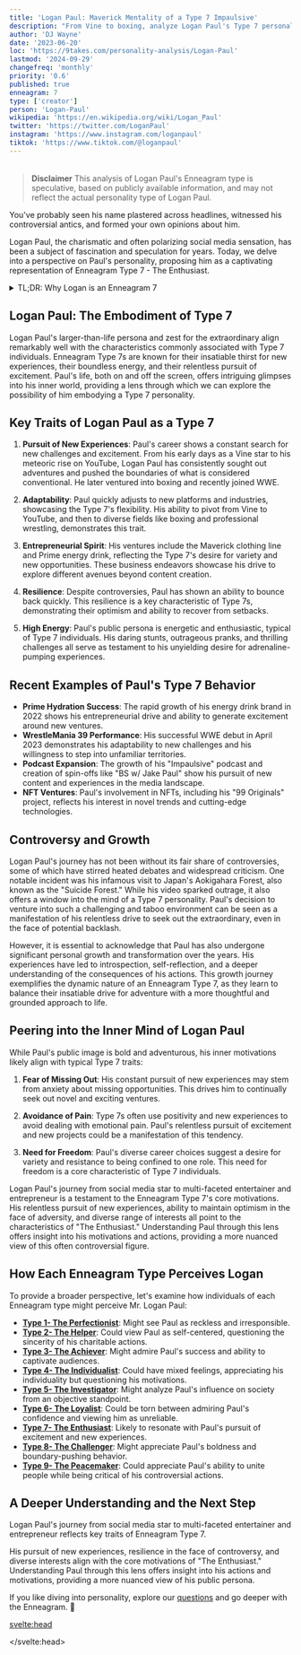 ```yaml
---
title: 'Logan Paul: Maverick Mentality of a Type 7 Impaulsive'
description: "From Vine to boxing, analyze Logan Paul's Type 7 personality. Discover how it drives his content, controversies, and Maverick brand."
author: 'DJ Wayne'
date: '2023-06-20'
loc: 'https://9takes.com/personality-analysis/Logan-Paul'
lastmod: '2024-09-29'
changefreq: 'monthly'
priority: '0.6'
published: true
enneagram: 7
type: ['creator']
person: 'Logan-Paul'
wikipedia: 'https://en.wikipedia.org/wiki/Logan_Paul'
twitter: 'https://twitter.com/LoganPaul'
instagram: 'https://www.instagram.com/loganpaul'
tiktok: 'https://www.tiktok.com/@loganpaul'
---
```


<!-- notes: dating, how Logan became famous, join wwe, where is Logan from, Jake, can logan fight, net worth, prime, is my hero, to ufc, can wrestle, mayweather, ksi, boxing, girlfriend -->

<script>
	import  PopCard  from "$lib/components/atoms/PopCard.svelte";
import BlogPurpose from '$lib/components/blog/BlogPurpose.svelte'
</script>

<div
	style="display: flex;
    justify-content: center;
    margin: 1rem 0;
	"
>
	<PopCard
		image={`/types/7s/${'Logan-Paul'}.webp`}
		showIcon={false}
		enneagramType="7"
		displayText="Logan Paul"
		subtext=""
	/>
</div>

> **Disclaimer** This analysis of Logan Paul's Enneagram type is speculative, based on publicly available information, and may not reflect the actual personality type of Logan Paul.

<p class="firstLetter">You've probably seen his name plastered across headlines, witnessed his controversial antics, and formed your own opinions about him.</p>

Logan Paul, the charismatic and often polarizing social media sensation, has been a subject of fascination and speculation for years. Today, we delve into a perspective on Paul's personality, proposing him as a captivating representation of Enneagram Type 7 - The Enthusiast.

<details>
<summary class="accordion">TL;DR: Why Logan is an Enneagram 7</summary>
<div class="panel">
<ul>
<li>Logan Paul's daring and controversial persona aligns with the characteristics of an Enneagram Type 7 - The Enthusiast. He constantly seeks new experiences, embraces excitement, and pushes boundaries.
</li>
<li>In his inner world, Logan Paul's daily life revolves around his insatiable thirst for adventure, boundless energy, and relentless pursuit of novelty, which may not be immediately evident to the public.
</li>
<li>Despite controversies surrounding Logan Paul, such as his visit to the "Suicide Forest," we can view these incidents through the lens of a Type 7's childhood wound. His actions may stem from a deep fear of missing out and a desire to continuously seek out extraordinary experiences.</li>
<li>Logan Paul's core motivation lies in his unyielding drive for excitement and the pursuit of new experiences. All his actions, from daring stunts to boundary-pushing challenges, can be traced back to his core Enneagram motivation as a Type 7.</li>
</ul>
  </div>
</details>

## Logan Paul: The Embodiment of Type 7

Logan Paul's larger-than-life persona and zest for the extraordinary align remarkably well with the characteristics commonly associated with Type 7 individuals. Enneagram Type 7s are known for their insatiable thirst for new experiences, their boundless energy, and their relentless pursuit of excitement. Paul's life, both on and off the screen, offers intriguing glimpses into his inner world, providing a lens through which we can explore the possibility of him embodying a Type 7 personality.

## Key Traits of Logan Paul as a Type 7

1. **Pursuit of New Experiences**: Paul's career shows a constant search for new challenges and excitement. From his early days as a Vine star to his meteoric rise on YouTube, Logan Paul has consistently sought out adventures and pushed the boundaries of what is considered conventional. He later ventured into boxing and recently joined WWE.

2. **Adaptability**: Paul quickly adjusts to new platforms and industries, showcasing the Type 7's flexibility. His ability to pivot from Vine to YouTube, and then to diverse fields like boxing and professional wrestling, demonstrates this trait.

3. **Entrepreneurial Spirit**: His ventures include the Maverick clothing line and Prime energy drink, reflecting the Type 7's desire for variety and new opportunities. These business endeavors showcase his drive to explore different avenues beyond content creation.

4. **Resilience**: Despite controversies, Paul has shown an ability to bounce back quickly. This resilience is a key characteristic of Type 7s, demonstrating their optimism and ability to recover from setbacks.

5. **High Energy**: Paul's public persona is energetic and enthusiastic, typical of Type 7 individuals. His daring stunts, outrageous pranks, and thrilling challenges all serve as testament to his unyielding desire for adrenaline-pumping experiences.

## Recent Examples of Paul's Type 7 Behavior

- **Prime Hydration Success**: The rapid growth of his energy drink brand in 2022 shows his entrepreneurial drive and ability to generate excitement around new ventures.
- **WrestleMania 39 Performance**: His successful WWE debut in April 2023 demonstrates his adaptability to new challenges and his willingness to step into unfamiliar territories.
- **Podcast Expansion**: The growth of his "Impaulsive" podcast and creation of spin-offs like "BS w/ Jake Paul" show his pursuit of new content and experiences in the media landscape.
- **NFT Ventures**: Paul's involvement in NFTs, including his "99 Originals" project, reflects his interest in novel trends and cutting-edge technologies.

## Controversy and Growth

Logan Paul's journey has not been without its fair share of controversies, some of which have stirred heated debates and widespread criticism. One notable incident was his infamous visit to Japan's Aokigahara Forest, also known as the "Suicide Forest." While his video sparked outrage, it also offers a window into the mind of a Type 7 personality. Paul's decision to venture into such a challenging and taboo environment can be seen as a manifestation of his relentless drive to seek out the extraordinary, even in the face of potential backlash.

However, it is essential to acknowledge that Paul has also undergone significant personal growth and transformation over the years. His experiences have led to introspection, self-reflection, and a deeper understanding of the consequences of his actions. This growth journey exemplifies the dynamic nature of an Enneagram Type 7, as they learn to balance their insatiable drive for adventure with a more thoughtful and grounded approach to life.

## Peering into the Inner Mind of Logan Paul

While Paul's public image is bold and adventurous, his inner motivations likely align with typical Type 7 traits:

1. **Fear of Missing Out**: His constant pursuit of new experiences may stem from anxiety about missing opportunities. This drives him to continually seek out novel and exciting ventures.

2. **Avoidance of Pain**: Type 7s often use positivity and new experiences to avoid dealing with emotional pain. Paul's relentless pursuit of excitement and new projects could be a manifestation of this tendency.

3. **Need for Freedom**: Paul's diverse career choices suggest a desire for variety and resistance to being confined to one role. This need for freedom is a core characteristic of Type 7 individuals.

Logan Paul's journey from social media star to multi-faceted entertainer and entrepreneur is a testament to the Enneagram Type 7's core motivations. His relentless pursuit of new experiences, ability to maintain optimism in the face of adversity, and diverse range of interests all point to the characteristics of "The Enthusiast." Understanding Paul through this lens offers insight into his motivations and actions, providing a more nuanced view of this often controversial figure.

<BlogPurpose/>

## How Each Enneagram Type Perceives Logan

To provide a broader perspective, let's examine how individuals of each Enneagram type might perceive Mr. Logan Paul:

- **[Type 1- The Perfectionist](/enneagram-corner/enneagram-type-1)**: Might see Paul as reckless and irresponsible.
- **[Type 2- The Helper](/enneagram-corner/enneagram-type-2)**: Could view Paul as self-centered, questioning the sincerity of his charitable actions.
- **[Type 3- The Achiever](/enneagram-corner/enneagram-type-3)**: Might admire Paul's success and ability to captivate audiences.
- **[Type 4- The Individualist](/enneagram-corner/enneagram-type-4)**: Could have mixed feelings, appreciating his individuality but questioning his motivations.
- **[Type 5- The Investigator](/enneagram-corner/enneagram-type-5)**: Might analyze Paul's influence on society from an objective standpoint.
- **[Type 6- The Loyalist](/enneagram-corner/enneagram-type-6)**: Could be torn between admiring Paul's confidence and viewing him as unreliable.
- **[Type 7- The Enthusiast](/enneagram-corner/enneagram-type-7)**: Likely to resonate with Paul's pursuit of excitement and new experiences.
- **[Type 8- The Challenger](/enneagram-corner/enneagram-type-8)**: Might appreciate Paul's boldness and boundary-pushing behavior.
- **[Type 9- The Peacemaker](/enneagram-corner/enneagram-type-9)**: Could appreciate Paul's ability to unite people while being critical of his controversial actions.

## A Deeper Understanding and the Next Step

Logan Paul's journey from social media star to multi-faceted entertainer and entrepreneur reflects key traits of Enneagram Type 7.

His pursuit of new experiences, resilience in the face of controversy, and diverse interests align with the core motivations of "The Enthusiast." Understanding Paul through this lens offers insight into his actions and motivations, providing a more nuanced view of his public persona.

If you like diving into personality, explore our <a href="/questions" >questions</a> and go deeper with the Enneagram. 🚀

<svelte:head>

<script type="application/ld+json">
{
  "@context": "http://schema.org",
  "@graph": [
    {
      "@type": "Article",
      "articleBody": "This article explores the personality traits of Logan Paul from the perspective of the Enneagram Type 7. Known for his adventurous spirit, boundless energy, and pursuit of excitement, Logan embodies many characteristics of Type 7 personalities. The article discusses various facets of Logan Paul's life and controversies that provide insight into his Type 7 characteristics, including his daring stunts, thrill-seeking nature, and personal growth journey.",
      "creator": {
        "@type": "Person",
        "name": "DJ Wayne",
        "sameAs": ["https://www.instagram.com/djwayne3/", "https://www.youtube.com/@djwayne3", "https://www.linkedin.com/in/davidtwayne/", "https://twitter.com/djwayne3"
        ]
      },
      "author": {
        "@type": "Person",
        "name": "DJ Wayne",
        "sameAs": ["https://www.instagram.com/djwayne3/", "https://www.youtube.com/@djwayne3", "https://www.linkedin.com/in/davidtwayne/", "https://twitter.com/djwayne3"
        ]
      },
      "dateModified": {
        "@type": "Date",
        "@value": "2024-09-29"
      },
      "datePublished": {
        "@type": "Date",
        "@value": "2023-06-20"
      },
      "description": "This blog post examines the reasons why Logan Paul might be an Enneagram Type 7. It focuses on his personality traits, motivations, inner world, controversies he's faced, and how these elements might be related to the core attributes of a Type 7.",
      "headline": "Logan Paul: Maverick Mentality of a Type 7 Impaulsive",
      "image": {
        "@type": "ImageObject",
        "height": 900,
        "url": "https://9takes.com/types/7s/Logan-Paul.webp",
        "width": 900
      },
      "mainEntityOfPage": {
        "@id": "https://9takes.com/personality-analysis/Logan-Paul",
        "@type": "WebPage"
      },
      "mentions": {
        "@type": "Person",
        "name": "Logan Paul",
        "sameAs": ["https://en.wikipedia.org/wiki/Logan_Paul", "https://twitter.com/LoganPaul", "https://www.instagram.com/loganpaul", "https://www.tiktok.com/@loganpaul"]
      },
      "publisher": {
        "@type": "Organization",
        "sameAs": ["https://www.instagram.com/9takesdotcom/", "https://twitter.com/9takesdotcom"],
        "logo": {
          "@type": "ImageObject",
          "url": "https://9takes.com/brand/aero.png"
        },
        "name": "9takes"
      }
    },
    {
      "@type": "FAQPage",
      "mainEntity": [
        {
          "@type": "Question",
          "acceptedAnswer": {
            "@type": "Answer",
            "text": "Logan Paul exhibits many characteristics associated with Enneagram Type 7 personalities. This includes his adventurous spirit, boundless energy, and relentless pursuit of excitement. These characteristics stem from his core motivation as a Type 7, which is the desire for new experiences and avoiding pain or discomfort"
          },
          "name": "Why is Logan Paul considered an Enneagram Type 7?"
        },
        {
          "@type": "Question",
          "acceptedAnswer": {
            "@type": "Answer",
            "text": "Logan Paul's daring stunts, thrill-seeking nature, and his ability to bounce back from controversies all reflect his Type 7 characteristics. Additionally, his personal growth journey and the lessons he has learned from past experiences demonstrate the potential growth and resilience of Type 7 individuals."
          },
          "name": "What are some examples of Logan Paul's Type 7 characteristics?"
        },
        {
          "@type": "Question",
          "acceptedAnswer": {
            "@type": "Answer",
            "text": "Logan Paul is known for his outgoing, energetic, and flamboyant personality. As a social media influencer and YouTuber, he often showcases his daring nature and humor in his content. His lifestyle often reflects a spontaneous and adventurous attitude. However, it's important to note that public figures may showcase different aspects of their personalities in different settings and it's difficult to fully assess someone's personality based on their online persona."
          },
          "name": "What is Logan Paul's personality?"
        },
        {
          "@type": "Question",
          "acceptedAnswer": {
            "@type": "Answer",
            "text": "Logan Paul is an Enneagram Type 7, also known as The Enthusiast. This type is typically described as being spontaneous, versatile, distractible, and scattered. They generally have a desire to experience a lot of different things in life, which can often be seen in Logan's wide variety of pursuits and adventures. However, please keep in mind that this information might not be 100% accurate as it's based on public observations and not on a professional psychological assessment."
          },
          "name": "What is Logan Paul's Enneagram type?"
        }
      ]
    }
  ]
}
</script>

</svelte:head>

<style lang="scss"></style>
